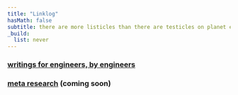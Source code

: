 ```yaml
---
title: "Linklog"
hasMath: false
subtitle: there are more listicles than there are testicles on planet earth. this is yet another. 
_build:
  list: never
---
```


### [writings for engineers, by engineers](/awesomeblogs)

### [meta research](/metaresearch) (coming soon) 



